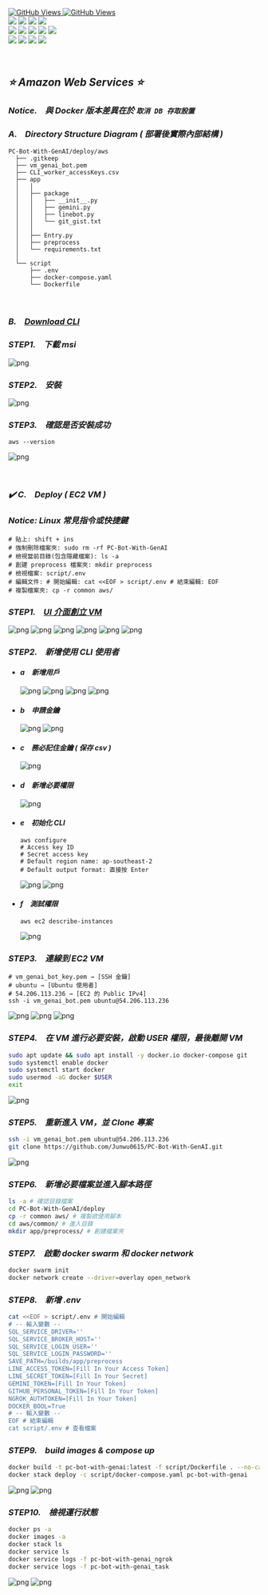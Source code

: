 <a href='https://github.com/Junwu0615/PC-Bot-With-GenAI'><img alt='GitHub Views' src='https://views.whatilearened.today/views/github/Junwu0615/PC-Bot-With-GenAI.svg'> 
<a href='https://github.com/Junwu0615/PC-Bot-With-GenAI'><img alt='GitHub Views' src='https://img.shields.io/badge/dynamic/json?color=success&label=Clone&query=count_total&url=https://gist.githubusercontent.com/Junwu0615/8c304a23bb8dad13ba9658dbaa3f806c/raw/PC-Bot-With-GenAI_clone.json&logo=github](https://github.com/Junwu0615/PC-Bot-With-GenAI'> <br>
[![](https://img.shields.io/badge/Project-GenAI_API-blue.svg?style=plastic)](https://github.com/Junwu0615/PC-Bot-With-GenAI) 
[![](https://img.shields.io/badge/Project-Docker-blue.svg?style=plastic)](https://github.com/Junwu0615/PC-Bot-With-GenAI)
[![](https://img.shields.io/badge/Language-Python_3.12.0-blue.svg?style=plastic)](https://www.python.org/) 
[![](https://img.shields.io/badge/Operating_System-Windows_10-blue.svg?style=plastic)](https://www.microsoft.com/zh-tw/software-download/windows10) <br>
[![](https://img.shields.io/badge/Platform-AWS-red.svg?style=plastic)](https://aws.amazon.com/) 
[![](https://img.shields.io/badge/Platform-Azure-red.svg?style=plastic)](https://azure.microsoft.com/zh-tw) 
[![](https://img.shields.io/badge/Platform-GCP-red.svg?style=plastic)](https://cloud.google.com/) 
[![](https://img.shields.io/badge/Platform-Linebot-red.svg?style=plastic)](https://developers.line.biz/zh-hant/) 
[![](https://img.shields.io/badge/Platform-Ngrok-red.svg?style=plastic)](https://ngrok.com/) <br>
[![](https://img.shields.io/badge/Database-SQL_Server-yellow.svg?style=plastic)](https://www.microsoft.com/zh-tw/sql-server/sql-server-downloads)
[![](https://img.shields.io/badge/Package-Google_Generativeai_0.8.3-green.svg?style=plastic)](https://pypi.org/project/requests/) 
[![](https://img.shields.io/badge/Package-Flask_3.0.0-green.svg?style=plastic)](https://pypi.org/project/Flask/) 
[![](https://img.shields.io/badge/Package-LineBot_SDK_3.5.1-green.svg?style=plastic)](https://pypi.org/project/line-bot-sdk/) 

<br>

## *⭐ Amazon Web Services ⭐*

### *Notice.　與 Docker 版本差異在於 `取消 DB 存取設置`*

### *A.　Directory Structure Diagram ( 部署後實際內部結構 )*
```commandline
PC-Bot-With-GenAI/deploy/aws
  ├── .gitkeep
  ├── vm_genai_bot.pem
  ├── CLI_worker_accessKeys.csv
  ├── app
  │   │
  │   ├── package
  │   │   ├── __init__.py
  │   │   ├── gemini.py
  │   │   ├── linebot.py
  │   │   └── git_gist.txt
  │   │
  │   ├── Entry.py
  │   ├── preprocess
  │   └── requirements.txt
  │
  └── script
      ├── .env
      ├── docker-compose.yaml
      └── Dockerfile
```

<br>

### *B.　[Download CLI](https://docs.aws.amazon.com/cli/latest/userguide/getting-started-install.html)*
### *STEP1.　下載 msi*
![png](../sample/aws_cli_00.PNG)

### *STEP2.　安裝*
![png](../sample/aws_cli_01.PNG)

### *STEP3.　確認是否安裝成功*
```Text
aws --version
```
![png](../sample/aws_cli_02.PNG)

<br>

### *✔️ C.　Deploy ( EC2 VM )*

### *Notice: Linux 常見指令或快捷鍵*
```Text
# 貼上: shift + ins
# 強制刪除檔案夾: sudo rm -rf PC-Bot-With-GenAI
# 檢視當前目錄(包含隱藏檔案): ls -a
# 創建 preprocess 檔案夾: mkdir preprocess
# 檢視檔案: script/.env
# 編輯文件: # 開始編輯: cat <<EOF > script/.env # 結束編輯: EOF
# 複製檔案夾: cp -r common aws/
```

### *STEP1.　[UI 介面創立 VM](https://aws.amazon.com/)*
![png](../sample/aws_vm_00.PNG)
![png](../sample/aws_vm_01.PNG)
![png](../sample/aws_vm_02.PNG)
![png](../sample/aws_vm_03.PNG)
![png](../sample/aws_vm_04.PNG)
![png](../sample/aws_vm_05.PNG)

### *STEP2.　新增使用 CLI 使用者*
- #### *a　新增用戶*
    ![png](../sample/aws_user_00.PNG)
    ![png](../sample/aws_user_01.PNG)
    ![png](../sample/aws_user_02.PNG)
    ![png](../sample/aws_user_03.PNG)

- #### *b　申請金鑰*
    ![png](../sample/aws_user_04.PNG)
    ![png](../sample/aws_user_05.PNG)

- #### *c　務必記住金鑰 ( 保存 csv )*
    ![png](../sample/aws_user_06.PNG)

- #### *d　新增必要權限*
    ![png](../sample/aws_user_07.PNG)

- #### *e　初始化 CLI*
    ```Text
    aws configure
    # Access key ID
    # Secret access key
    # Default region name: ap-southeast-2
    # Default output format: 直接按 Enter
    ```
    ![png](../sample/aws_user_08.PNG)
    ![png](../sample/aws_user_09.PNG)

- #### *f　測試權限*
    ```Text
    aws ec2 describe-instances
    ```
    ![png](../sample/aws_user_10.PNG)

### *STEP3.　連線到 EC2 VM*
```Text
# vm_genai_bot_key.pem → [SSH 金鑰]
# ubuntu → [Ubuntu 使用者]
# 54.206.113.236 → [EC2 的 Public IPv4]
ssh -i vm_genai_bot.pem ubuntu@54.206.113.236
```
![png](../sample/aws_vm_06.PNG)
![png](../sample/aws_vm_07.PNG)
![png](../sample/aws_vm_08.PNG)

### *STEP4.　在 VM 進行必要安裝，啟動 USER 權限，最後離開 VM*
```bash
sudo apt update && sudo apt install -y docker.io docker-compose git
sudo systemctl enable docker
sudo systemctl start docker
sudo usermod -aG docker $USER
exit
```
![png](../sample/aws_vm_09.PNG)

### *STEP5.　重新進入 VM，並 Clone 專案*
```bash
ssh -i vm_genai_bot.pem ubuntu@54.206.113.236
git clone https://github.com/Junwu0615/PC-Bot-With-GenAI.git
```
![png](../sample/aws_vm_10.PNG)

### *STEP6.　新增必要檔案並進入腳本路徑*
```bash
ls -a # 確認目錄檔案
cd PC-Bot-With-GenAI/deploy
cp -r common aws/ # 複製欲使用腳本
cd aws/common/ # 進入目錄
mkdir app/preprocess/ # 創建檔案夾
```

### *STEP7.　啟動 docker swarm 和 docker network*
```bash
docker swarm init
docker network create --driver=overlay open_network
```

### *STEP8.　新增 .env*
```bash
cat <<EOF > script/.env # 開始編輯
# -- 輸入變數 --
SQL_SERVICE_DRIVER=''
SQL_SERVICE_BROKER_HOST=''
SQL_SERVICE_LOGIN_USER=''
SQL_SERVICE_LOGIN_PASSWORD=''
SAVE_PATH=/builds/app/preprocess
LINE_ACCESS_TOKEN=[Fill In Your Access Token]
LINE_SECRET_TOKEN=[Fill In Your Secret]
GEMINI_TOKEN=[Fill In Your Token]
GITHUB_PERSONAL_TOKEN=[Fill In Your Token]
NGROK_AUTHTOKEN=[Fill In Your Token]
DOCKER_BOOL=True
# -- 輸入變數 --
EOF # 結束編輯
cat script/.env # 查看檔案
```

### *STEP9.　build images & compose up*
```bash
docker build -t pc-bot-with-genai:latest -f script/Dockerfile . --no-cache
docker stack deploy -c script/docker-compose.yaml pc-bot-with-genai
```
![png](../sample/aws_vm_11.PNG)
![png](../sample/aws_vm_12.PNG)

### *STEP10.　檢視運行狀態*
```bash
docker ps -a
docker images -a
docker stack ls
docker service ls
docker service logs -f pc-bot-with-genai_ngrok
docker service logs -f pc-bot-with-genai_task
```
![png](../sample/aws_vm_13.PNG)
![png](../sample/aws_vm_14.PNG)